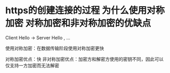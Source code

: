 # https的创建连接的过程 为什么使用对称加密 对称加密和非对称加密的优缺点

Client Hello -> Server Hello , ...

使用对称加密：在数据传输阶段使用对称加密更快

对称加密优点：快
非对称加密优点：加密方和解密方使用的密钥不同，因此可以仅支持一方加密而无法解密
